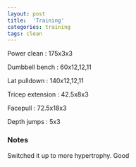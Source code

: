 ```yaml
---
layout: post
title:  'Training'
categories: training
tags: clean
---
```


Power clean  :  175x3x3

Dumbbell bench  :  60x12,12,11

Lat pulldown  :  140x12,12,11

Tricep extension  :  42.5x8x3

Facepull  : 72.5x18x3

Depth jumps  :  5x3

### Notes

Switched it up to more hypertrophy. Good
